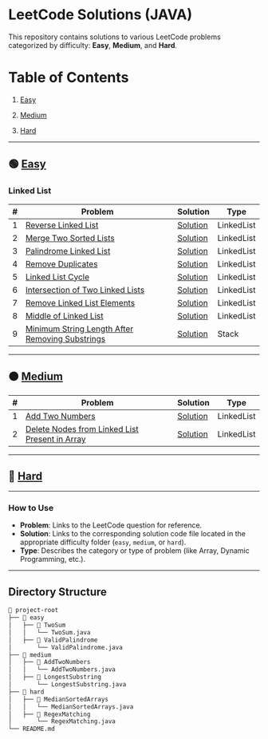 # LeetCode Solutions (JAVA)

This repository contains solutions to various LeetCode problems categorized by difficulty: **Easy**, **Medium**, and **Hard**.

# Table of Contents

1. [Easy](#-easy)

2. [Medium](#-medium)

3. [Hard](#-hard)

---

## 🟢 [Easy](easy)

### Linked List

| #   | Problem                                                                                                                           | Solution                                                                       | Type       |
| --- | --------------------------------------------------------------------------------------------------------------------------------- | ------------------------------------------------------------------------------ | ---------- |
| 1   | [Reverse Linked List](https://leetcode.com/problems/reverse-linked-list/description/)                                             | [Solution](easy/reverse-linked-list/Solution.java)                             | LinkedList |
| 2   | [Merge Two Sorted Lists](https://leetcode.com/problems/merge-two-sorted-lists/description/)                                       | [Solution](easy/merge-two-sorted-lists/Solution.java)                          | LinkedList |
| 3   | [Palindrome Linked List](https://leetcode.com/problems/palindrome-linked-list/description/)                                       | [Solution](easy/palindrome-linked-list/Solution.java)                          | LinkedList |
| 4   | [Remove Duplicates](https://leetcode.com/problems/remove-duplicates-from-sorted-list/)                                            | [Solution](easy/remove-duplicates/Solution.java)                               | LinkedList |
| 5   | [ Linked List Cycle](https://leetcode.com/problems/linked-list-cycle/description/)                                                | [Solution](easy/linked-list-cycle/Solution.java)                               | LinkedList |
| 6   | [ Intersection of Two Linked Lists](https://leetcode.com/problems/intersection-of-two-linked-lists/description/)                  | [Solution](easy/intersection-of-two-linked-list/Solution.java)                 | LinkedList |
| 7   | [Remove Linked List Elements](https://leetcode.com/problems/remove-linked-list-elements/description/)                             | [Solution](easy/remove-linked-list-elements/Solution.java)                     | LinkedList |
| 8   | [Middle of Linked List](https://leetcode.com/problems/middle-of-the-linked-list/)                                                 | [Solution](easy/middle-of-linked-list/Solution.java)                           | LinkedList |
| 9   | [Minimum String Length After Removing Substrings](https://leetcode.com/problems/minimum-string-length-after-removing-substrings/) | [Solution](easy/minimum-string-length-after-removing-substrings/Solution.java) | Stack      |

---

## 🟠 [Medium](medium)

| #   | Problem                                                                                                                                     | Solution                                                                        | Type       |
| --- | ------------------------------------------------------------------------------------------------------------------------------------------- | ------------------------------------------------------------------------------- | ---------- |
| 1   | [Add Two Numbers](https://leetcode.com/problems/add-two-numbers/)                                                                           | [Solution](medium/add-two-numbers/Solution.java)                                | LinkedList |
| 2   | [Delete Nodes from Linked List Present in Array](https://leetcode.com/problems/delete-nodes-from-linked-list-present-in-array/description/) | [Solution](medium/delete-nodes-from-linked-list-present-in-array/Solution.java) | LinkedList |

---

## 🔴 [Hard](hard)

---

### How to Use

- **Problem**: Links to the LeetCode question for reference.
- **Solution**: Links to the corresponding solution code file located in the appropriate difficulty folder (`easy`, `medium`, or `hard`).
- **Type**: Describes the category or type of problem (like Array, Dynamic Programming, etc.).

---

## Directory Structure

```bash
📂 project-root
├── 📂 easy
│   ├── 📂 TwoSum
│   │   └── TwoSum.java
│   ├── 📂 ValidPalindrome
│       └── ValidPalindrome.java
├── 📂 medium
│   ├── 📂 AddTwoNumbers
│   │   └── AddTwoNumbers.java
│   ├── 📂 LongestSubstring
│       └── LongestSubstring.java
├── 📂 hard
│   ├── 📂 MedianSortedArrays
│   │   └── MedianSortedArrays.java
│   ├── 📂 RegexMatching
│       └── RegexMatching.java
└── README.md

```
